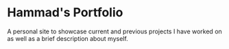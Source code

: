 # Hammad's Portfolio

A personal site to showcase current and previous projects I have worked on as well as a brief description about myself.
